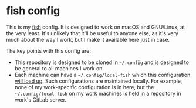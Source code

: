# fish config

This is my [fish](https://fishshell.com/) config. It is designed to work on
macOS and GNU/Linux, at the very least. It's unlikely that it'll be useful
to anyone else, as it's very much about the way I work, but I make it
available here just in case.

The key points with this config are:

- This repository is designed to be cloned in `~/.config` and is designed to
  be general to all machines I work on.
- Each machine can have a `~/.config/local-fish` which this configuration
  [will load up](conf.d/local_config.fish). Such configurations are
  maintained locally. For example, none of my work-specific configuration is
  in here, but the `~/.config/local-fish` on my work machines is held in a
  repository in work's GitLab server.

[//]: # (README.md ends here)
